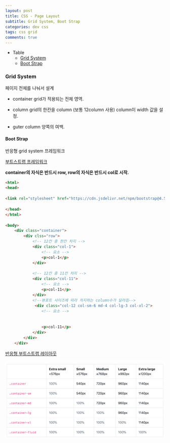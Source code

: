 ```yaml
---  
layout: post  
title: CSS - Page Layout
subtitle: Grid System, Boot Strap
categories: dev css  
tags: css grid
comments: true  
--- 
```


- Table
	- [Grid System](#Grid-System) 
	- [Boot Strap](#Boot-Strap)

### Grid System
페이지 전체를 나눠서 설계

- container
grid가 적용되는 전체 영역.

- column
grid의 한칸을 column (보통 12column 사용) column이 width 값을 설정.

- guter
column 양쪽의 여백.

#### Boot Strap
반응형 grid system 프레임워크

[부트스트랩 프레임워크](https://getbootstrap.com/)

**container의 자식은 반드시 row, row의 자식은 반드시 col로 시작.**

```html
<html>
<head>

<link rel="stylesheet" href="https://cdn.jsdelivr.net/npm/bootstrap@4.5.3/dist/css/bootstrap.min.css" integrity="sha384-TX8t27EcRE3e/ihU7zmQxVncDAy5uIKz4rEkgIXeMed4M0jlfIDPvg6uqKI2xXr2" crossorigin="anonymous">

</head>
</html>

<body>
    <div class="container">
        <div clss="row">
            <!-- 12칸 중 한칸 차지 -->
            <div class="col-1">
                <!-- 요소 -->
                <p>col-1</p>
            </div>

            <!-- 12칸 중 11칸 차지 -->
            <div class="col-11">
                <!-- 요소 -->
                <p>col-11</p>
            </div>
            <!--뷰포트 사이즈에 따라 차지하는 column수가 달라짐-->
             <div class="col-12 col-sm-6 md-4 col-lg-3 col-xl-2">
                <!-- 요소 -->

                
                <p>col-11</p>
            </div>
        </div>
    </div>
```

[반응형 부트스트랩 레이아웃](https://getbootstrap.com/docs/4.5/layout/overview/)

![](assets/img/post/2020-11-11-21-47-28.png)